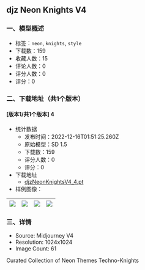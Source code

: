 ## djz Neon Knights V4
### 一、模型概述

- 标签：`neon`, `knights`, `style`
- 下载数：159
- 收藏人数：15
- 评论人数：0
- 评分人数：0
- 评分：0

### 二、下载地址（共1个版本）

#### [版本1/共1个版本] 4

- 统计数据
  - 发布时间：2022-12-16T01:51:25.260Z
  - 原始模型：SD 1.5
  - 下载数：159
  - 评分人数：0
  - 评分：0
- 下载地址
  - [djzNeonKnightsV4_4.pt](https://civitai.com/api/download/models/1493)
- 样例图像：

| <img src="https://image.civitai.com/xG1nkqKTMzGDvpLrqFT7WA/80bc165e-40b3-49ff-13e6-438fc81c1b00/width=450/13518.jpeg" /> | <img src="https://image.civitai.com/xG1nkqKTMzGDvpLrqFT7WA/7a9c6d1a-17dc-45b5-cd2c-1f83b6c23600/width=450/13517.jpeg" /> | <img src="https://image.civitai.com/xG1nkqKTMzGDvpLrqFT7WA/d55cfe05-9a56-44ad-253e-a4da1bb17e00/width=450/13516.jpeg" /> | <img src="https://image.civitai.com/xG1nkqKTMzGDvpLrqFT7WA/26ad5ab1-16bf-492f-c9e0-f2314ca00e00/width=450/13515.jpeg" /> |
| ---- | ---- | ---- | ---- |


### 三、详情
<ul><li>Source: Midjourney V4</li><li>Resolution: 1024x1024</li><li>Image Count: 61</li></ul><p>Curated Collection of Neon Themes Techno-Knights</p>